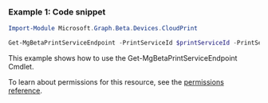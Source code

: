 ### Example 1: Code snippet

```powershellImport-Module Microsoft.Graph.Beta.Devices.CloudPrint

Get-MgBetaPrintServiceEndpoint -PrintServiceId $printServiceId -PrintServiceEndpointId $printServiceEndpointId
```
This example shows how to use the Get-MgBetaPrintServiceEndpoint Cmdlet.
To learn about permissions for this resource, see the [permissions reference](/graph/permissions-reference).


